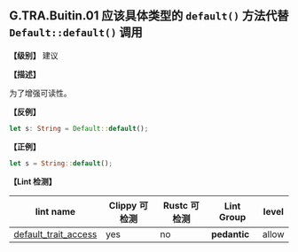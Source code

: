 ## G.TRA.Buitin.01   应该具体类型的 `default()` 方法代替 ` Default::default()` 调用

**【级别】** 建议

**【描述】**

为了增强可读性。

**【反例】**

```rust
let s: String = Default::default();
```

**【正例】**

```rust
let s = String::default();
```

**【Lint 检测】**

| lint name                                                    | Clippy 可检测 | Rustc 可检测 | Lint Group   | level |
| ------------------------------------------------------------ | ------------- | ------------ | ------------ | ----- |
| [default_trait_access](https://rust-lang.github.io/rust-clippy/master/#default_trait_access) | yes           | no           | **pedantic** | allow |
